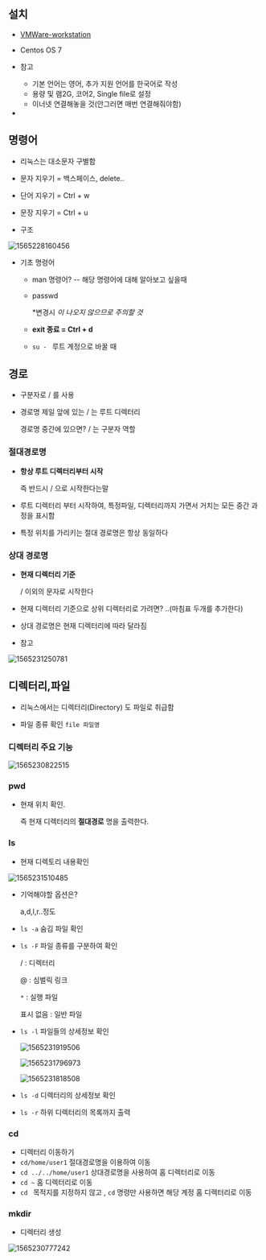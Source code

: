 ## 설치

- [VMWare-workstation](https://www.vmware.com/kr/products/workstation-player/workstation-player-evaluation.html)
- Centos OS 7



- 참고
  - 기본 언어는 영어, 추가 지원 언어를 한국어로 작성
  - 용량 및 램2G, 코어2, Single file로 설정
  - 이너넷 연결해놓을 것(안그러면 매번 연결해줘야함)
- 





## 명령어

- 리눅스는 대소문자 구별함

- 문자 지우기 =  백스페이스, delete..
- 단어 지우기 = Ctrl + w
- 문장 지우기 = Ctrl + u



- 구조

![1565228160456](Linux.assets/1565228160456.png)



- 기초 명령어

  - man 명령어? -- 해당 명령어에 대해 알아보고 싶을때

  - passwd

    *변경시 *이 나오지 않으므로 주의할 것*

  - **exit 종료 = Ctrl + d**

  - `su - ` 루트 계정으로 바꿀 때



## 경로

- 구분자로 / 를 사용

- 경로명 제일 앞에 있는 / 는 루트 디렉터리

  경로명 중간에 있으면? / 는 구분자 역할



### 절대경로명

- **항상 루트 디렉터리부터 시작**

  즉 반드시 / 으로 시작한다는말

- 루트 디렉터리 부터 시작하여, 특정파일, 디렉터리까지 가면서 거치는 모든 중간 과정을 표시함

- 특정 위치를 가리키는 절대 경로명은 항상 동일하다

### 상대 경로명

- **현재 디렉터리 기준**

  / 이외의 문자로 시작한다

- 현재 디렉터리 기준으로 상위 디렉터리로 가려면? ..(마침표 두개를 추가한다)

- 상대 경로명은 현재 디렉터리에 따라 달라짐



- 참고

![1565231250781](Linux.assets/1565231250781.png)





## 디렉터리,파일

- 리눅스에서는 디렉터리(Directory) 도 파일로 취급함

- 파일 종류 확인 `file 파일명` 



### 디렉터리 주요 기능

![1565230822515](Linux.assets/1565230822515.png)



### pwd

- 현재 위치 확인. 

  즉 현재 디렉터리의 **절대경로** 명을 출력한다.





### ls

- 현재 디렉토리 내용확인



![1565231510485](Linux.assets/1565231510485.png)

- 기억해야할 옵션은?

  a,d,l,r..정도

- `ls -a` 숨김 파일 확인

- `ls -F` 파일 종류를 구분하여 확인

  / : 디렉터리

  @ : 심벌릭 링크 

  `*` :  실행 파일

  표시 없음 : 일반 파일

- `ls -l` 파일들의 상세정보 확인

  ![1565231919506](Linux.assets/1565231919506.png)

  ![1565231796973](Linux.assets/1565231796973.png)

  ![1565231818508](Linux.assets/1565231818508.png)

  

- `ls -d` 디렉터리의 상세정보 확인

- `ls -r` 하위 디렉터리의 목록까지 출력



### cd

- 디렉터리 이동하기
- `cd/home/user1` 절대경로명을 이용하여 이동
- `cd ../../home/user1` 상대경로명을 사용하여 홈 디렉터리로 이동
- `cd ~` 홈 디렉터리로 이동
- `cd ` 목적지를 지정하지 않고 , `cd` 명령만 사용하면 해당 계정 홈 디렉터리로 이동



### mkdir

- 디렉터리 생성

![1565230777242](Linux.assets/1565230777242.png)



 